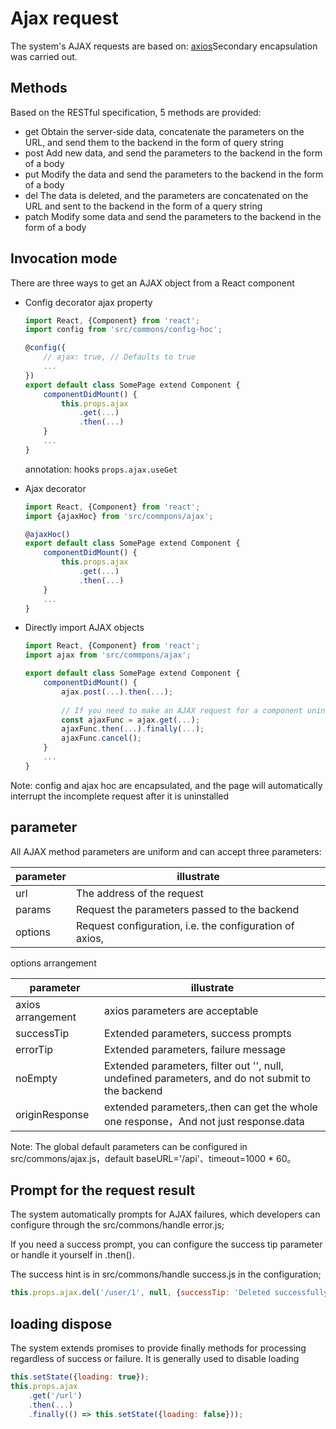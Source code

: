# Ajax request
The system's AJAX requests are based on: [axios](https://github.com/axios/axios)Secondary encapsulation was carried out.

## Methods
Based on the RESTful specification, 5 methods are provided:

- get   Obtain the server-side data, concatenate the parameters on the URL, and send them to the backend in the form of query string
- post  Add new data, and send the parameters to the backend in the form of a body
- put   Modify the data and send the parameters to the backend in the form of a body
- del   The data is deleted, and the parameters are concatenated on the URL and sent to the backend in the form of a query string
- patch   Modify some data and send the parameters to the backend in the form of a body

## Invocation mode
There are three ways to get an AJAX object from a React component

- Config decorator ajax property
    ```js
    import React, {Component} from 'react';
    import config from 'src/commons/config-hoc';
    
    @config({
        // ajax: true, // Defaults to true
        ...
    })
    export default class SomePage extend Component {
        componentDidMount() {
            this.props.ajax
                .get(...)
                .then(...)
        }
        ...
    }
    ```
    annotation: hooks `props.ajax.useGet`
- Ajax decorator
    ```js
    import React, {Component} from 'react';
    import {ajaxHoc} from 'src/commpons/ajax';
    
    @ajaxHoc()
    export default class SomePage extend Component {
        componentDidMount() {
            this.props.ajax
                .get(...)
                .then(...)
        }
        ...
    } 
    ```
  
- Directly import AJAX objects
    ```js
    import React, {Component} from 'react';
    import ajax from 'src/commpons/ajax';
    
    export default class SomePage extend Component {
        componentDidMount() {
            ajax.post(...).then(...);
        
            // If you need to make an AJAX request for a component uninstall or any other situation, you can use it in the following way
            const ajaxFunc = ajax.get(...);
            ajaxFunc.then(...).finally(...);
            ajaxFunc.cancel();
        }
        ...
    } 
    ```
Note: config and ajax hoc are encapsulated, and the page will automatically interrupt the incomplete request after it is uninstalled

## parameter
All AJAX method parameters are uniform and can accept three parameters:

parameter|illustrate
---|---
url|The address of the request
params|Request the parameters passed to the backend
options|Request configuration, i.e. the configuration of axios,

options arrangement

parameter|illustrate
---|---
axios arrangement|axios parameters are acceptable
successTip|Extended parameters, success prompts
errorTip|Extended parameters, failure message
noEmpty|Extended parameters, filter out '', null, undefined parameters, and do not submit to the backend
originResponse|extended parameters,.then can get the whole one response，And not just response.data

Note: The global default parameters can be configured in src/commons/ajax.js，default baseURL='/api'、timeout=1000 * 60。

## Prompt for the request result
The system automatically prompts for AJAX failures, which developers can configure through the src/commons/handle error.js;

If you need a success prompt, you can configure the success tip parameter or handle it yourself in .then().

The success hint is in src/commons/handle success.js in the configuration;
```js
this.props.ajax.del('/user/1', null, {successTip: 'Deleted successfully!', errorTip: 'Delete failed!', noEmpty: true});
```

## loading dispose
The system extends promises to provide finally methods for processing regardless of success or failure. It is generally used to disable loading
```js
this.setState({loading: true});
this.props.ajax
    .get('/url')
    .then(...)
    .finally(() => this.setState({loading: false}));
```

